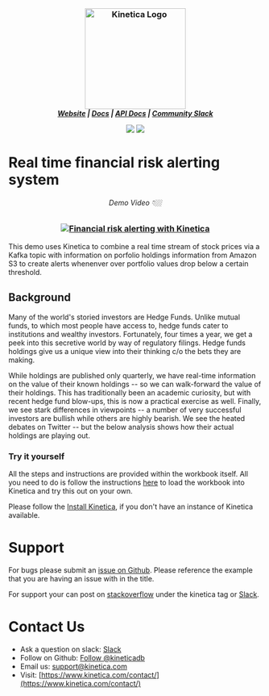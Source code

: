 <h3 align="center" style="margin:0px">
    <img width="200" src="https://2wz2rk1b7g6s3mm3mk3dj0lh-wpengine.netdna-ssl.com/wp-content/uploads/2018/08/kinetica_logo.svg" alt="Kinetica Logo"/>
</h3>
<h5 align="center" style="margin:0px">
    <a href="https://www.kinetica.com/">Website</a>
    <span> | </span>
    <a href="https://docs.kinetica.com/7.1/">Docs</a>
    <span> | </span>
    <a href="https://docs.kinetica.com/7.1/api/">API Docs</a>
    <span> | </span>
    <a href="https://join.slack.com/t/kinetica-community/shared_invite/zt-1bt9x3mvr-uMKrXlSDXfy3oU~sKi84qg">Community Slack</a>   
</h5>
<p align = "center">
 <img src="https://img.shields.io/badge/tested-%3E=v7.1.1-green"></img>  <img src="https://img.shields.io/badge/time-20 mins-blue"></img>
</p>
<h1>
Real time financial risk alerting system
</h1>

<h6 align="center">Demo Video 👇🏼</h6>
<h3 align="center">

[![Financial risk alerting with Kinetica](https://img.youtube.com/vi/YQ7lpxwjlPY/0.jpg)](https://www.youtube.com/watch?v=YQ7lpxwjlPY)

</h3>

This demo uses Kinetica to combine a real time stream of stock prices via a Kafka topic with information on porfolio holdings information from Amazon S3 to create alerts whenenver over portfolio values drop below a certain threshold.

## Background
Many of the world's storied investors are Hedge Funds. Unlike mutual funds, to which most people have access to, hedge funds cater to institutions and wealthy investors. Fortunately, four times a year, we get a peek into this secretive world by way of regulatory filings. Hedge funds holdings give us a unique view into their thinking c/o the bets they are making.

While holdings are published only quarterly, we have real-time information on the value of their known holdings -- so we can walk-forward the value of their holdings. This has traditionally been an academic curiosity, but with recent hedge fund blow-ups, this is now a practical exercise as well.
Finally, we see stark differences in viewpoints -- a number of very successful investors are bullish while others are highly bearish. We see the heated debates on Twitter -- but the below analysis shows how their actual holdings are playing out.

### Try it yourself
All the steps and instructions are provided within the workbook itself. All you need to do is follow the instructions [here](https://github.com/kineticadb/examples#how-to-run-these-examples) to load the workbook into Kinetica and try this out on your own. 

Please follow the [Install Kinetica](https://github.com/kineticadb/examples#install-kinetica), if you don't have an instance of Kinetica available.

# Support
For bugs please submit an [issue on Github](https://github.com/kineticadb/examples/issues). Please reference the example that you are having an issue with in the title.

For support your can post on [stackoverflow](https://stackoverflow.com/questions/tagged/kinetica) under the kinetica tag or [Slack](https://join.slack.com/t/kinetica-community/shared_invite/zt-1bt9x3mvr-uMKrXlSDXfy3oU~sKi84qg).

# Contact Us
* Ask a question on slack: [Slack](https://join.slack.com/t/kinetica-community/shared_invite/zt-1bt9x3mvr-uMKrXlSDXfy3oU~sKi84qg)
* Follow on Github: <a class="github-button" href="https://github.com/kineticadb" data-size="large" aria-label="Follow @kineticadb on GitHub">Follow @kineticadb</a> 
* Email us: [support@kinetica.com](mailto:support@kinetica.com)
* Visit: [https://www.kinetica.com/contact/](https://www.kinetica.com/contact/)
